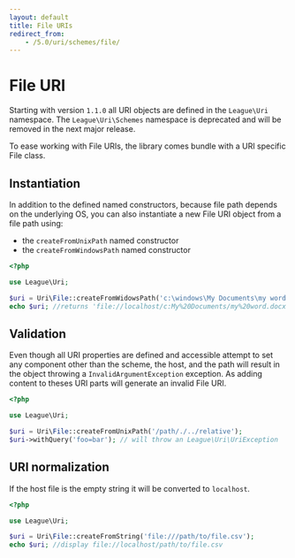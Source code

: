 ```yaml
---
layout: default
title: File URIs
redirect_from:
    - /5.0/uri/schemes/file/
---
```


# File URI

<p class="message-warning">Starting with version <code>1.1.0</code> all URI objects are defined in the <code>League\Uri</code> namespace. The <code>League\Uri\Schemes</code> namespace is deprecated and will be removed in the next major release.</p>

To ease working with File URIs, the library comes bundle with a URI specific File class.

## Instantiation

In addition to the defined named constructors, because file path depends on the underlying OS, you can also instantiate a new File URI object from a file path using:

- the `createFromUnixPath` named constructor
- the `createFromWindowsPath` named constructor

~~~php
<?php

use League\Uri;

$uri = Uri\File::createFromWidowsPath('c:\windows\My Documents\my word.docx');
echo $uri; //returns 'file://localhost/c:My%20Documents/my%20word.docx'
~~~

## Validation

Even though all URI properties are defined and accessible attempt to set any component other than the scheme, the host, and the path will result in the object throwing a `InvalidArgumentException` exception. As adding content to theses URI parts will generate an invalid File URI.

~~~php
<?php

use League\Uri;

$uri = Uri\File::createFromUnixPath('/path/./../relative');
$uri->withQuery('foo=bar'); // will throw an League\Uri\UriException
~~~

## URI normalization

If the host file is the empty string it will be converted to `localhost`.

~~~php
<?php

use League\Uri;

$uri = Uri\File::createFromString('file:///path/to/file.csv');
echo $uri; //display file://localhost/path/to/file.csv
~~~
